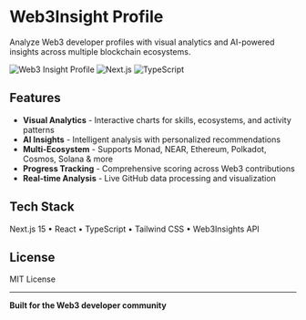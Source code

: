 # Web3Insight Profile

Analyze Web3 developer profiles with visual analytics and AI-powered insights across multiple blockchain ecosystems.

![Web3 Insight Profile](https://img.shields.io/badge/Web3-Profile_Analyzer-brightgreen) ![Next.js](https://img.shields.io/badge/Next.js-15.4.5-black) ![TypeScript](https://img.shields.io/badge/TypeScript-Enabled-blue)

## Features

- **Visual Analytics** - Interactive charts for skills, ecosystems, and activity patterns
- **AI Insights** - Intelligent analysis with personalized recommendations
- **Multi-Ecosystem** - Supports Monad, NEAR, Ethereum, Polkadot, Cosmos, Solana & more
- **Progress Tracking** - Comprehensive scoring across Web3 contributions
- **Real-time Analysis** - Live GitHub data processing and visualization

## Tech Stack

Next.js 15 • React • TypeScript • Tailwind CSS • Web3Insights API

## License

MIT License

---

**Built for the Web3 developer community**
